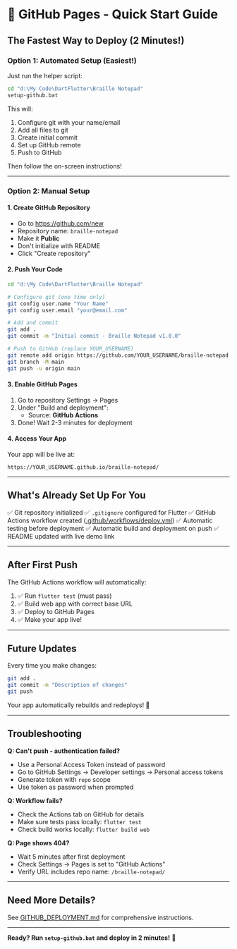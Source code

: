 # 🚀 GitHub Pages - Quick Start Guide

## The Fastest Way to Deploy (2 Minutes!)

### Option 1: Automated Setup (Easiest!)

Just run the helper script:

```bash
cd "d:\My Code\DartFlutter\Braille Notepad"
setup-github.bat
```

This will:
1. Configure git with your name/email
2. Add all files to git
3. Create initial commit
4. Set up GitHub remote
5. Push to GitHub

Then follow the on-screen instructions!

---

### Option 2: Manual Setup

#### 1. Create GitHub Repository
- Go to https://github.com/new
- Repository name: `braille-notepad`
- Make it **Public**
- Don't initialize with README
- Click "Create repository"

#### 2. Push Your Code
```bash
cd "d:\My Code\DartFlutter\Braille Notepad"

# Configure git (one time only)
git config user.name "Your Name"
git config user.email "your@email.com"

# Add and commit
git add .
git commit -m "Initial commit - Braille Notepad v1.0.0"

# Push to GitHub (replace YOUR_USERNAME)
git remote add origin https://github.com/YOUR_USERNAME/braille-notepad.git
git branch -M main
git push -u origin main
```

#### 3. Enable GitHub Pages
1. Go to repository Settings → Pages
2. Under "Build and deployment":
   - Source: **GitHub Actions**
3. Done! Wait 2-3 minutes for deployment

#### 4. Access Your App
Your app will be live at:
```
https://YOUR_USERNAME.github.io/braille-notepad/
```

---

## What's Already Set Up For You

✅ Git repository initialized
✅ `.gitignore` configured for Flutter
✅ GitHub Actions workflow created ([.github/workflows/deploy.yml](.github/workflows/deploy.yml))
✅ Automatic testing before deployment
✅ Automatic build and deployment on push
✅ README updated with live demo link

---

## After First Push

The GitHub Actions workflow will automatically:
1. ✅ Run `flutter test` (must pass)
2. ✅ Build web app with correct base URL
3. ✅ Deploy to GitHub Pages
4. ✅ Make your app live!

---

## Future Updates

Every time you make changes:
```bash
git add .
git commit -m "Description of changes"
git push
```

Your app automatically rebuilds and redeploys! 🎉

---

## Troubleshooting

**Q: Can't push - authentication failed?**
- Use a Personal Access Token instead of password
- Go to GitHub Settings → Developer settings → Personal access tokens
- Generate token with `repo` scope
- Use token as password when prompted

**Q: Workflow fails?**
- Check the Actions tab on GitHub for details
- Make sure tests pass locally: `flutter test`
- Check build works locally: `flutter build web`

**Q: Page shows 404?**
- Wait 5 minutes after first deployment
- Check Settings → Pages is set to "GitHub Actions"
- Verify URL includes repo name: `/braille-notepad/`

---

## Need More Details?

See [GITHUB_DEPLOYMENT.md](GITHUB_DEPLOYMENT.md) for comprehensive instructions.

---

**Ready? Run `setup-github.bat` and deploy in 2 minutes!** 🚀
